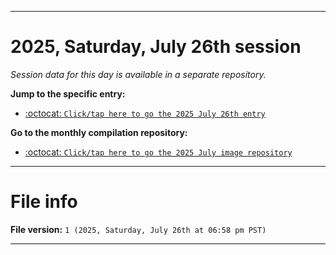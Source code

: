 
***

# 2025, Saturday, July 26th session

_Session data for this day is available in a separate repository._

**Jump to the specific entry:**

- [:octocat: `Click/tap here to go the 2025 July 26th entry`](https://github.com/seanpm2001/SeansLifeArchive_Images_MotorWorld_CarFactory_Y2025_V7/tree/SeansLifeArchive_Images_MotorWorld_CarFactory_Y2025_V7_Main-dev/2025/07_July/26/)

**Go to the monthly compilation repository:**

- [:octocat: `Click/tap here to go the 2025 July image repository`](https://github.com/seanpm2001/SeansLifeArchive_Images_MotorWorld_CarFactory_Y2025_V7/)

***

# File info

**File version:** `1 (2025, Saturday, July 26th at 06:58 pm PST)`

***
